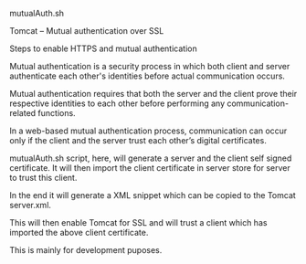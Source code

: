
mutualAuth.sh

Tomcat – Mutual authentication over SSL

Steps to enable HTTPS and mutual authentication



Mutual authentication is a security process in which both client and server authenticate each other's identities before actual communication occurs.

Mutual authentication requires that both the server and the client prove their respective identities to each other before performing any communication-related functions.

In a web-based mutual authentication process, communication can occur only if the client and the server trust each other’s digital certificates. 

mutualAuth.sh script, here, will generate a server and the client self signed certificate. It will then import the client certificate in server store for server to trust this client. 

In the end it will generate a XML snippet which can be copied to the Tomcat server.xml. 

This will then enable Tomcat for SSL and will trust a client which has imported the above client certificate.


This is mainly for development puposes.




